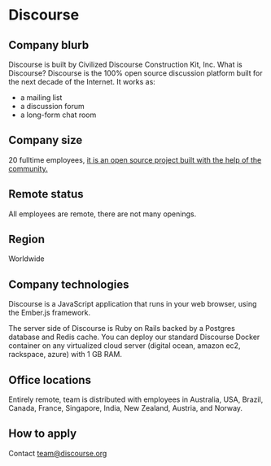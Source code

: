 # Discourse

## Company blurb

Discourse is built by Civilized Discourse Construction Kit, Inc.
What is Discourse?
Discourse is the 100% open source discussion platform built for the next decade of the Internet. It works as:

* a mailing list
* a discussion forum
* a long-form chat room


## Company size

20 fulltime employees, [it is an open source project built with the help of the community.](http://www.discourse.org/faq/#team)

## Remote status

All employees are remote, there are not many openings.

## Region

Worldwide

## Company technologies

Discourse is a JavaScript application that runs in your web browser, using the Ember.js framework.

The server side of Discourse is Ruby on Rails backed by a Postgres database and Redis cache. You can deploy our standard Discourse Docker container on any virtualized cloud server (digital ocean, amazon ec2, rackspace, azure) with 1 GB RAM.

## Office locations

Entirely remote, team is distributed with employees in Australia, USA, Brazil, Canada, France, Singapore, India, New Zealand, Austria, and Norway.

## How to apply

Contact team@discourse.org
